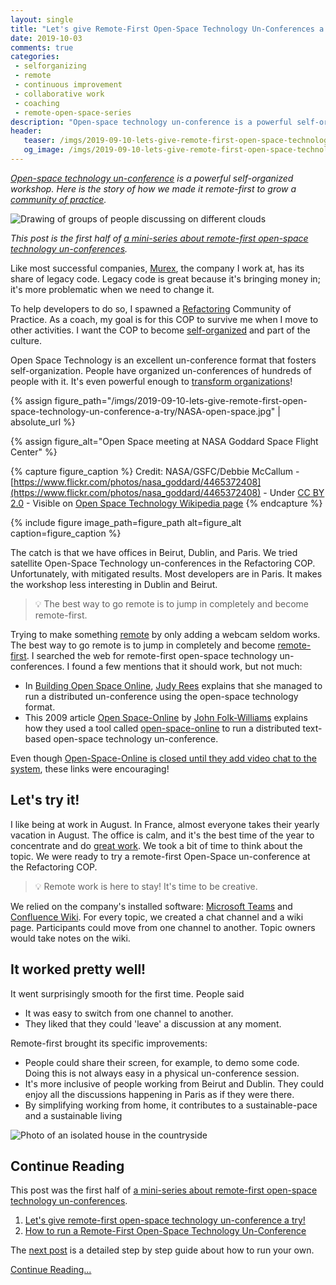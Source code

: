 ```yaml
---
layout: single
title: "Let's give Remote-First Open-Space Technology Un-Conferences a try!"
date: 2019-10-03
comments: true
categories:
 - selforganizing
 - remote
 - continuous improvement
 - collaborative work
 - coaching
 - remote-open-space-series
description: "Open-space technology un-conference is a powerful self-organized workshop. Here is the story of how we made it remote-first to grow our refactoring community of practice. Modern video chat software make this work surprisingly well. The remote-first format even demonstrated special advantages!"
header:
   teaser: /imgs/2019-09-10-lets-give-remote-first-open-space-technology-un-conference-a-try/remote-first-open-space-technology-un-conference-teaser.jpeg
   og_image: /imgs/2019-09-10-lets-give-remote-first-open-space-technology-un-conference-a-try/remote-first-open-space-technology-un-conference-og.jpeg
---
```

_[Open-space technology un-conference](http://ktchange.com/openspace.html) is a powerful self-organized workshop. Here is the story of how we made it remote-first to grow a [community of practice](https://en.wikipedia.org/wiki/Community_of_practice)._

![Drawing of groups of people discussing on different clouds]({{site.url}}/imgs/2019-09-10-lets-give-remote-first-open-space-technology-un-conference-a-try/remote-first-open-space-technology-un-conference.jpeg)

_This post is the first half of [a mini-series about remote-first open-space technology un-conferences]({{site.url}}/categories/#remote-open-space-series)._

Like most successful companies, [Murex](https://www.murex.com/), the company I work at, has its share of legacy code. Legacy code is great because it's bringing money in; it's more problematic when we need to change it.

To help developers to do so, I spawned a [Refactoring]({{site.url}}/categories/#refactoring) Community of Practice. As a coach, my goal is for this COP to survive me when I move to other activities. I want the COP to become [self-organized]({{sitel.url}}/categories/#selforganizing) and part of the culture.

Open Space Technology is an excellent un-conference format that fosters self-organization. People have organized un-conferences of hundreds of people with it. It's even powerful enough to [transform organizations](https://openspaceagility.com/)!

{% assign figure_path="/imgs/2019-09-10-lets-give-remote-first-open-space-technology-un-conference-a-try/NASA-open-space.jpg" | absolute_url %}
    
{% assign figure_alt="Open Space meeting at NASA Goddard Space Flight Center" %}
    
{% capture figure_caption %}
Credit: NASA/GSFC/Debbie McCallum - [https://www.flickr.com/photos/nasa_goddard/4465372408](https://www.flickr.com/photos/nasa_goddard/4465372408) - Under [CC BY 2.0](https://creativecommons.org/licenses/by/2.0) - Visible on [Open Space Technology Wikipedia page](https://en.wikipedia.org/wiki/Open_Space_Technology)
{% endcapture %}
    
{% include figure image_path=figure_path alt=figure_alt caption=figure_caption %}

The catch is that we have offices in Beirut, Dublin, and Paris. We tried satellite Open-Space Technology un-conferences in the Refactoring COP. Unfortunately, with mitigated results. Most developers are in Paris. It makes the workshop less interesting in Dublin and Beirut.

> 💡 The best way to go remote is to jump in completely and become remote-first.

Trying to make something [remote]({{site.url}}/categories/#remote) by only adding a webcam seldom works. The best way to go remote is to jump in completely and become [remote-first](https://stackoverflow.blog/2017/02/08/means-remote-first-company/). I searched the web for remote-first open-space technology un-conferences. I found a few mentions that it should work, but not much:

* In [Building Open Space Online](https://judyrees.co.uk/building-open-space-online/), [Judy Rees](https://judyrees.co.uk/) explains that she managed to run a distributed un-conference using the open-space technology format.
* This 2009 article [Open Space-Online](http://www.crosscollaborate.com/2009/03/open-space-online/) by [John Folk-Williams](http://www.crosscollaborate.com/author/john/) explains how they used a tool called [open-space-online](http://openspace-online.com/) to run a distributed text-based open-space technology un-conference.

Even though [Open-Space-Online is closed until they add video chat to the system](http://openspace-online.com/e/dc/teilnehmer.php), these links were encouraging!

## Let's try it!

I like being at work in August. In France, almost everyone takes their yearly vacation in August. The office is calm, and it's the best time of the year to concentrate and do [great work](https://www.goodreads.com/book/show/25744928-deep-work). We took a bit of time to think about the topic. We were ready to try a remote-first Open-Space un-conference at the Refactoring COP.

> 💡 Remote work is here to stay! It's time to be creative.

We relied on the company's installed software: [Microsoft Teams](https://products.office.com/en-us/microsoft-teams/group-chat-software) and [Confluence Wiki](https://www.atlassian.com/software/confluence). For every topic, we created a chat channel and a wiki page. Participants could move from one channel to another. Topic owners would take notes on the wiki.

## It worked pretty well!

It went surprisingly smooth for the first time. People said

*   It was easy to switch from one channel to another.
*   They liked that they could 'leave' a discussion at any moment.

Remote-first brought its specific improvements:

*   People could share their screen, for example, to demo some code. Doing this is not always easy in a physical un-conference session.
*   It's more inclusive of people working from Beirut and Dublin. They could enjoy all the discussions happening in Paris as if they were there.
*   By simplifying working from home, it contributes to a sustainable-pace and a sustainable living

![Photo of an isolated house in the countryside]({{site.url}}/imgs/2019-09-10-lets-give-remote-first-open-space-technology-un-conference-a-try/remote-house.jpg)

## Continue Reading

This post was the first half of [a mini-series about remote-first open-space technology un-conferences]({{site.url}}/categories/#remote-open-space-series).

1. [Let's give remote-first open-space technology un-conference a try!]({{sitel.url}}/lets-give-remote-first-open-space-technology-un-conference-a-try/)
2. [How to run a Remote-First Open-Space Technology Un-Conference]({{sitel.url}}/how-to-run-a-remote-first-open-space-technology-un-conference/)

The [next post]({{sitel.url}}/how-to-run-a-remote-first-open-space-technology-un-conference/) is a detailed step by step guide about how to run your own.

[Continue Reading...]({{sitel.url}}/how-to-run-a-remote-first-open-space-technology-un-conference/)